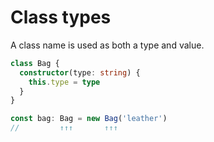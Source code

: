 # Class types

A class name is used as both a type and value.

```ts
class Bag {
  constructor(type: string) {
    this.type = type
  }
}

const bag: Bag = new Bag('leather')
//         ↑↑↑       ↑↑↑
```
